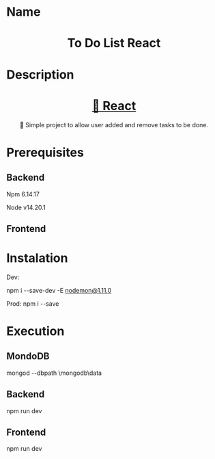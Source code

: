 # Name
<h1 align="center">To Do List React</h1>

# Description

<h1 align="center">
    <a href="https://pt-br.reactjs.org/">🔗 React</a>
</h1>
<p align="center">🚀 Simple project to allow user added and remove tasks to be done.</p>

# Prerequisites

<h2 align="left">Backend</h2>
<p>Npm 6.14.17</p>
<p>Node v14.20.1</p>

<h2 align="left">Frontend</h2>


# Instalation
Dev:

npm i --save-dev -E nodemon@1.11.0

Prod:
npm i --save

# Execution
<h2 align="left">MondoDB</h2>
mongod --dbpath \mongodb\data

<h2 align="left">Backend</h2>
npm run dev

<h2 align="left">Frontend</h2>
npm run dev

